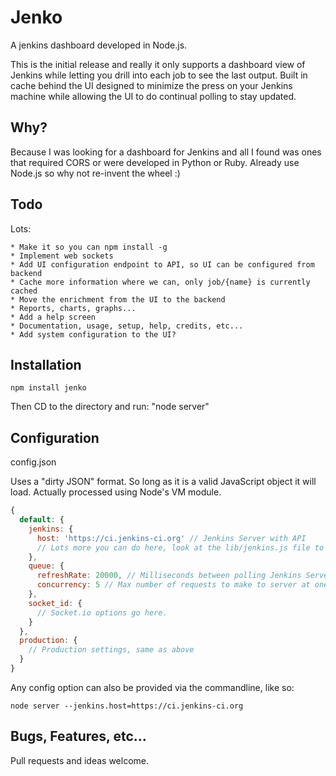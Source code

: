 Jenko
=====

A jenkins dashboard developed in Node.js.

This is the initial release and really it only supports a dashboard view of Jenkins while letting you drill into each job to see the last output.  Built in cache behind the UI designed to minimize the press on your Jenkins machine while allowing the UI to do continual polling to stay updated.

Why?
----

Because I was looking for a dashboard for Jenkins and all I found was ones that required CORS or were developed in Python or Ruby.  Already use Node.js so why not re-invent the wheel :)

Todo
----

Lots:

    * Make it so you can npm install -g
    * Implement web sockets
    * Add UI configuration endpoint to API, so UI can be configured from backend
    * Cache more information where we can, only job/{name} is currently cached
    * Move the enrichment from the UI to the backend
    * Reports, charts, graphs...
    * Add a help screen
    * Documentation, usage, setup, help, credits, etc...
    * Add system configuration to the UI?

Installation
-----------

```
npm install jenko
```

Then CD to the directory and run: "node server"

Configuration
-------------

config.json

Uses a "dirty JSON" format.  So long as it is a valid JavaScript object it will load.  Actually processed using Node's VM module.

```javascript
{
  default: {
    jenkins: {
      host: 'https://ci.jenkins-ci.org' // Jenkins Server with API
      // Lots more you can do here, look at the lib/jenkins.js file to see how you can override any of the endpoints
    },
    queue: {
      refreshRate: 20000, // Milliseconds between polling Jenkins Server
      concurrency: 5 // Max number of requests to make to server at one time
    },
    socket_id: {
      // Socket.io options go here.
    }
  },
  production: {
    // Production settings, same as above
  }
}
```

Any config option can also be provided via the commandline, like so:

```
node server --jenkins.host=https://ci.jenkins-ci.org
```

Bugs, Features, etc...
------------------------------

Pull requests and ideas welcome.